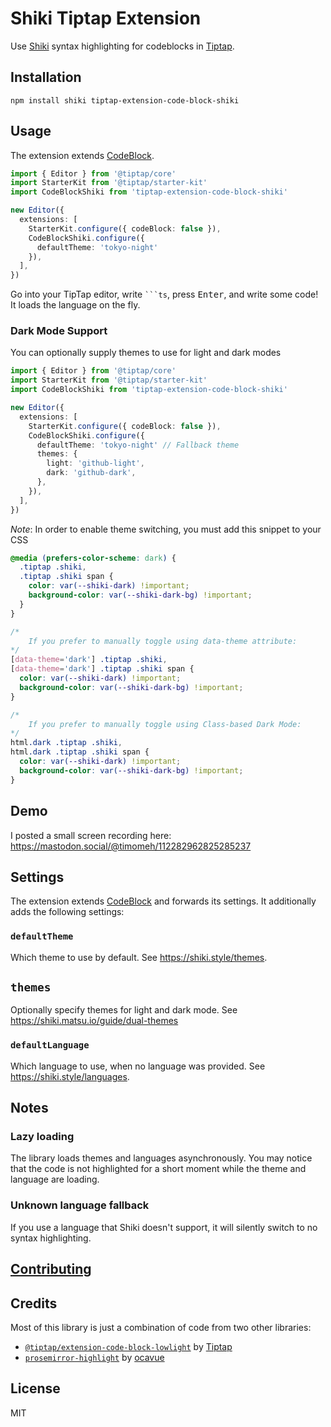 # Shiki Tiptap Extension

Use [Shiki](https://shiki.style/) syntax highlighting for codeblocks in [Tiptap](https://tiptap.dev/).

## Installation

```console
npm install shiki tiptap-extension-code-block-shiki
```

## Usage

The extension extends [CodeBlock](https://tiptap.dev/docs/editor/api/nodes/code-block).

```ts
import { Editor } from '@tiptap/core'
import StarterKit from '@tiptap/starter-kit'
import CodeBlockShiki from 'tiptap-extension-code-block-shiki'

new Editor({
  extensions: [
    StarterKit.configure({ codeBlock: false }),
    CodeBlockShiki.configure({
      defaultTheme: 'tokyo-night'
    }),
  ],
})
```

Go into your TipTap editor, write `` ```ts ``, press <kbd>Enter</kbd>, and write some code! It loads the language on the fly.

### Dark Mode Support

You can optionally supply themes to use for light and dark modes

```ts
import { Editor } from '@tiptap/core'
import StarterKit from '@tiptap/starter-kit'
import CodeBlockShiki from 'tiptap-extension-code-block-shiki'

new Editor({
  extensions: [
    StarterKit.configure({ codeBlock: false }),
    CodeBlockShiki.configure({
      defaultTheme: 'tokyo-night' // Fallback theme
      themes: {
        light: 'github-light',
        dark: 'github-dark',
      },
    }),
  ],
})
```

*Note*: In order to enable theme switching, you must add this snippet to your CSS 

```css
@media (prefers-color-scheme: dark) {
  .tiptap .shiki,
  .tiptap .shiki span {
    color: var(--shiki-dark) !important;
    background-color: var(--shiki-dark-bg) !important;
  }
}

/* 
    If you prefer to manually toggle using data-theme attribute:
*/
[data-theme='dark'] .tiptap .shiki,
[data-theme='dark'] .tiptap .shiki span {
  color: var(--shiki-dark) !important;
  background-color: var(--shiki-dark-bg) !important;
}

/*  
    If you prefer to manually toggle using Class-based Dark Mode:
*/
html.dark .tiptap .shiki,
html.dark .tiptap .shiki span {
  color: var(--shiki-dark) !important;
  background-color: var(--shiki-dark-bg) !important;
}
```



## Demo

I posted a small screen recording here: https://mastodon.social/@timomeh/112282962825285237

## Settings

The extension extends [CodeBlock](https://tiptap.dev/docs/editor/api/nodes/code-block) and forwards its settings. It additionally adds the following settings:

### `defaultTheme`

Which theme to use by default. See https://shiki.style/themes.

## `themes`

Optionally specify themes for light and dark mode. See https://shiki.matsu.io/guide/dual-themes

### `defaultLanguage`

Which language to use, when no language was provided. See https://shiki.style/languages.



## Notes

### Lazy loading

The library loads themes and languages asynchronously. You may notice that the code is not highlighted for a short moment while the theme and language are loading.

### Unknown language fallback

If you use a language that Shiki doesn't support, it will silently switch to no syntax highlighting.

## [Contributing](CONTRIBUTING.md)

## Credits

Most of this library is just a combination of code from two other libraries:

- [`@tiptap/extension-code-block-lowlight`](https://github.com/ueberdosis/tiptap/tree/main/packages/extension-code-block-lowlight) by [Tiptap](https://tiptap.dev)
- [`prosemirror-highlight`](https://github.com/ocavue/prosemirror-highlight) by [ocavue](https://github.com/ocavue)

## License

MIT
